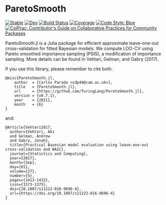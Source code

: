 # ParetoSmooth

[![Stable](https://img.shields.io/badge/docs-stable-blue.svg)](https://TuringLang.github.io/ParetoSmooth.jl/stable)
[![Dev](https://img.shields.io/badge/docs-dev-blue.svg)](https://TuringLang.github.io/ParetoSmooth.jl/dev)
[![Build Status](https://github.com/TuringLang/ParetoSmooth.jl/workflows/CI/badge.svg)](https://github.com/TuringLang/ParetoSmooth.jl/actions)
[![Coverage](https://codecov.io/gh/TuringLang/ParetoSmooth.jl/branch/main/graph/badge.svg)](https://codecov.io/gh/TuringLang/ParetoSmooth.jl)
[![Code Style: Blue](https://img.shields.io/badge/code%20style-blue-4495d1.svg)](https://github.com/invenia/BlueStyle)
[![ColPrac: Contributor's Guide on Collaborative Practices for Community Packages](https://img.shields.io/badge/ColPrac-Contributor's%20Guide-blueviolet)](https://github.com/SciML/ColPrac)


ParetoSmooth.jl is a Julia package for efficient approximate leave-one-out cross-validation for fitted Bayesian models. We compute LOO-CV using Pareto smoothed importance sampling (PSIS), a modification of importance sampling. More details can be found in Vehtari, Gelman, and Gabry (2017).


If you use this library, please remember to cite both:
```
@misc{ParetoSmooth.jl,
	author  = {Carlos Parada <cdp49@cam.ac.uk>},
	title   = {ParetoSmooth.jl},
	url     = {https://github.com/TuringLang/ParetoSmooth.jl},
	version = {v0.7.1},
	year    = {2021},
	month   = {6}
}
```
and:
```
﻿@Article{Vehtari2017,
  author={Vehtari, Aki
  and Gelman, Andrew
  and Gabry, Jonah},
  title={Practical Bayesian model evaluation using leave-one-out cross-validation and WAIC},
  journal={Statistics and Computing},
  year={2017},
  month={Sep},
  day={01},
  volume={27},
  number={5},
  pages={1413-1432},
  issn={1573-1375},
  doi={10.1007/s11222-016-9696-4},
  url={https://doi.org/10.1007/s11222-016-9696-4}
}
```


